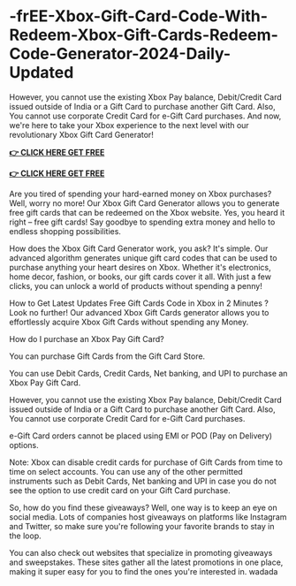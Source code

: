 # -frEE-Xbox-Gift-Card-Code-With-Redeem-Xbox-Gift-Cards-Redeem-Code-Generator-2024-Daily-Updated

However, you cannot use the existing Xbox Pay balance, Debit/Credit Card issued outside of India or a Gift Card to purchase another Gift Card. Also, You cannot use corporate Credit Card for e-Gift Card purchases.
And now, we're here to take your Xbox experience to the next level with our revolutionary Xbox Gift Card Generator!

**[👉 CLICK HERE GET FREE ](https://tinyurl.com/4mcaby9y)**

**[👉 CLICK HERE GET FREE](https://tinyurl.com/4mcaby9y)**





Are you tired of spending your hard-earned money on Xbox purchases? Well, worry no more! Our Xbox Gift Card Generator allows you to generate free gift cards that can be redeemed on the Xbox website. Yes, you heard it right – free gift cards! Say goodbye to spending extra money and hello to endless shopping possibilities.

How does the Xbox Gift Card Generator work, you ask? It's simple. Our advanced algorithm generates unique gift card codes that can be used to purchase anything your heart desires on Xbox. Whether it's electronics, home decor, fashion, or books, our gift cards cover it all. With just a few clicks, you can unlock a world of products without spending a penny!

How to Get Latest Updates Free Gift Cards Code in Xbox in 2 Minutes ? Look no further! Our advanced Xbox Gift Cards generator allows you to effortlessly acquire Xbox Gift Cards without spending any Money.

How do I purchase an Xbox Pay Gift Card?

You can purchase Gift Cards from the Gift Card Store.

You can use Debit Cards, Credit Cards, Net banking, and UPI to purchase an Xbox Pay Gift Card.

However, you cannot use the existing Xbox Pay balance, Debit/Credit Card issued outside of India or a Gift Card to purchase another Gift Card. Also, You cannot use corporate Credit Card for e-Gift Card purchases.

e-Gift Card orders cannot be placed using EMI or POD (Pay on Delivery) options.

Note: Xbox can disable credit cards for purchase of Gift Cards from time to time on select accounts. You can use any of the other permitted instruments such as Debit Cards, Net banking and UPI in case you do not see the option to use credit card on your Gift Card purchase.

So, how do you find these giveaways? Well, one way is to keep an eye on social media. Lots of companies host giveaways on platforms like Instagram and Twitter, so make sure you're following your favorite brands to stay in the loop.

You can also check out websites that specialize in promoting giveaways and sweepstakes. These sites gather all the latest promotions in one place, making it super easy for you to find the ones you're interested in. wadada

